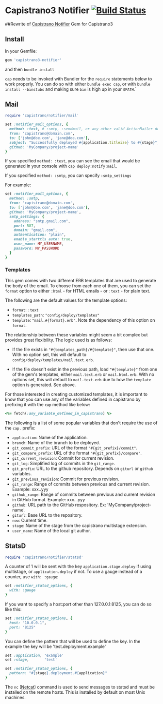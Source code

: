 # Capistrano3 Notifier [![Build Status](https://secure.travis-ci.org/applicaster/capistrano3-notifier.png)](https://secure.travis-ci.org/applicaster/capistrano3-notifier)

##Rewrite of [Capistrano Notifier](https://github.com/gofullstack/capistrano-notifier) Gem for Capistrano3

## Install

In your Gemfile:

```rb
gem 'capistrano3-notifier'
```

and then `bundle install`

`cap` needs to be invoked with Bundler for the `require` statements
below to work properly. You can do so with either `bundle exec cap`, or
with `bundle install --binstubs` and making sure `bin` is high up in your
`$PATH`.`


## Mail

```rb
require 'capistrano/notifier/mail'

set :notifier_mail_options, {
  method: :test, # :smtp, :sendmail, or any other valid ActionMailer delivery method
  from: 'capistrano@domain.com',
  to: ['john@doe.com', 'jane@doe.com'],
  subject: "Successfully deployed #{application.titleize} to #{stage}", # OPTIONAL
  github: 'MyCompany/project-name'
}
```

If you specified `method: :test`, you can see the email that would be
generated in your console with `cap deploy:notify:mail`.

If you specified `method: :smtp`, you can specify `:smtp_settings`

For example:

```rb
set :notifier_mail_options, {
  method: :smtp,
  from: 'capistrano@domain.com',
  to: ['john@doe.com', 'jane@doe.com'],
  github: 'MyCompany/project-name',
  smtp_settings: {
    address: "smtp.gmail.com",
    port: 587,
    domain: "gmail.com",
    authentication: "plain",
    enable_starttls_auto: true,
    user_name: MY_USERNAME,
    password: MY_PASSWORD
  }
}
```

### Templates

This gem comes with two different ERB templates that are used to generate the body of the email. To choose from each one of them, you can set the `format` option to either `:html` - for HTML emails - or `:text` - for plain text.

The following are the default values for the template options:

 - `format`: `:text`
 - `templates_path`: `"config/deploy/templates"`
 - `template`: `"mail.#{format}.erb"`. Note the dependency of this option on `format`.

The relationship between these variables might seem a bit complex but provides great flexibility. The logic used is as follows:

 - If the file exists in `"#{templates_path}/#{template}"`, then use that one. With no option set, this will default to `config/deploy/templates/mail.text.erb`.

 - If the file doesn't exist in the previous path, load `"#{template}"` from one of the gem's templates, either `mail.text.erb` or `mail.html.erb`. With no options set, this will default to `mail.text.erb` due to how the `template` option is generated. See above.

For those interested in creating customized templates, it is important to know that you can use any of the variables defined in capistrano by prefixing it with the `cap` method like below:

```rb
<%= fetch(:any_variable_defined_in_capistrano) %>
```

The following is a list of some popular variables that don't require the use of the `cap.` prefix:

 - `application`: Name of the application.
 - `branch`: Name of the branch to be deployed.
 - `git_commit_prefix`: URL of the format `"#{git_prefix}/commit"`.
 - `git_compare_prefix`: URL of the format `"#{git_prefix}/compare"`.
 - `git_current_revision`: Commit for current revision.
 - `git_log`: Simplified log of commits in the `git_range`.
 - `git_prefix`: URL to the github repository. Depends on `giturl` or `github` variables.
 - `git_previous_revision`: Commit for previous revision.
 - `git_range`: Range of commits between previous and current revision. Example: xxx..yyy
 - `github_range`: Range of commits between previous and current revision in GitHub format. Example: xxx...yyy
 - `github`: URL path to the GitHub respository. Ex: 'MyCompany/project-name'.
 - `giturl`: Base URL to the repository.
 - `now`: Current time.
 - `stage`: Name of the stage from the capistrano multistage extension.
 - `user_name`: Name of the local git author.

## StatsD

```rb
require 'capistrano/notifier/statsd'
```

A counter of 1 will be sent with the key `application.stage.deploy` if using
multistage, or `application.deploy` if not. To use a gauge instead of a counter,
use `with: :gauge`:

```rb
set :notifier_statsd_options, {
  with: :gauge
}
```

If you want to specify a host:port other than
127.0.0.1:8125, you can do so like this:

```rb
set :notifier_statsd_options, {
  host: "10.0.0.1",
  port: "8125"
}
```

You can define the pattern that will be used to define the key.
In the example the key will be 'test.deployment.example'

```rb
set :application, 'example'
set :stage,       'test'

set :notifier_statsd_options, {
  pattern: "#{stage}.deployment.#{application}"
}
```

The `nc` ([Netcat](http://netcat.sourceforge.net/)) command is used to send messages to statsd and must be installed on the remote hosts. This is installed by default on most Unix machines.
